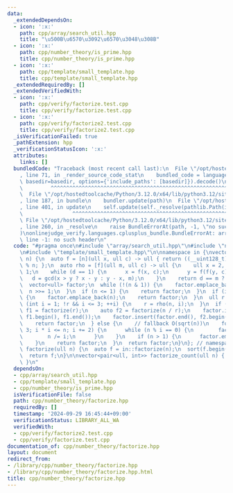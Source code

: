 ```yaml
---
data:
  _extendedDependsOn:
  - icon: ':x:'
    path: cpp/array/search_util.hpp
    title: "\u500B\u6570\u3092\u6570\u3048\u308B"
  - icon: ':x:'
    path: cpp/number_theory/is_prime.hpp
    title: cpp/number_theory/is_prime.hpp
  - icon: ':x:'
    path: cpp/template/small_template.hpp
    title: cpp/template/small_template.hpp
  _extendedRequiredBy: []
  _extendedVerifiedWith:
  - icon: ':x:'
    path: cpp/verify/factorize.test.cpp
    title: cpp/verify/factorize.test.cpp
  - icon: ':x:'
    path: cpp/verify/factorize2.test.cpp
    title: cpp/verify/factorize2.test.cpp
  _isVerificationFailed: true
  _pathExtension: hpp
  _verificationStatusIcon: ':x:'
  attributes:
    links: []
  bundledCode: "Traceback (most recent call last):\n  File \"/opt/hostedtoolcache/Python/3.12.0/x64/lib/python3.12/site-packages/onlinejudge_verify/documentation/build.py\"\
    , line 71, in _render_source_code_stat\n    bundled_code = language.bundle(stat.path,\
    \ basedir=basedir, options={'include_paths': [basedir]}).decode()\n          \
    \         ^^^^^^^^^^^^^^^^^^^^^^^^^^^^^^^^^^^^^^^^^^^^^^^^^^^^^^^^^^^^^^^^^^^^^^^^^^^^^^^^^\n\
    \  File \"/opt/hostedtoolcache/Python/3.12.0/x64/lib/python3.12/site-packages/onlinejudge_verify/languages/cplusplus.py\"\
    , line 187, in bundle\n    bundler.update(path)\n  File \"/opt/hostedtoolcache/Python/3.12.0/x64/lib/python3.12/site-packages/onlinejudge_verify/languages/cplusplus_bundle.py\"\
    , line 401, in update\n    self.update(self._resolve(pathlib.Path(included), included_from=path))\n\
    \                ^^^^^^^^^^^^^^^^^^^^^^^^^^^^^^^^^^^^^^^^^^^^^^^^^^^^^^^^^\n \
    \ File \"/opt/hostedtoolcache/Python/3.12.0/x64/lib/python3.12/site-packages/onlinejudge_verify/languages/cplusplus_bundle.py\"\
    , line 260, in _resolve\n    raise BundleErrorAt(path, -1, \"no such header\"\
    )\nonlinejudge_verify.languages.cplusplus_bundle.BundleErrorAt: array/search_util.hpp:\
    \ line -1: no such header\n"
  code: "#pragma once\n#include \"array/search_util.hpp\"\n#include \"number_theory/is_prime.hpp\"\
    \n#include \"template/small_template.hpp\"\n\nnamespace in {\nvector<ull> factorize(ull\
    \ n) {\n  auto f = [n](ull x, ull c) -> ull { return ((__uint128_t)x * x + c)\
    \ % n; };\n  auto rho = [f](ull m, ull c) -> ull {\n    ull x = 2, y = 2, d =\
    \ 1;\n    while (d == 1) {\n      x = f(x, c);\n      y = f(f(y, c), c);\n   \
    \   d = gcd(x > y ? x - y : y - x, m);\n    }\n    return d == m ? 0 : d;\n  };\n\
    \  vector<ull> factor;\n  while (!(n & 1)) {\n    factor.emplace_back(2);\n  \
    \  n >>= 1;\n  }\n  if (n <= 1) {\n    return factor;\n  }\n  if (is_prime(n))\
    \ {\n    factor.emplace_back(n);\n    return factor;\n  }\n  ull r = 0;\n  for\
    \ (int i = 1; !r && i <= 3; ++i) {\n    r = rho(n, i);\n  }\n  if (r) {\n    auto\
    \ f1 = factorize(r);\n    auto f2 = factorize(n / r);\n    factor.insert(factor.end(),\
    \ f1.begin(), f1.end());\n    factor.insert(factor.end(), f2.begin(), f2.end());\n\
    \    return factor;\n  } else {\n    // fallback O(sqrt(n))\n    for (ull i =\
    \ 3; i * i <= n; i += 2) {\n      while (n % i == 0) {\n        factor.emplace_back(i);\n\
    \        n /= i;\n      }\n    }\n    if (n > 1) {\n      factor.emplace_back(n);\n\
    \    }\n    return factor;\n  }\n  return factor;\n}\n}; // namespace in\n\nvector<ull>\
    \ factorize(ull n) {\n  auto f = in::factorize(n);\n  sort(f.begin(), f.end());\n\
    \  return f;\n}\n\nvector<pair<ull, int>> factorize_count(ull n) { return counts(factorize(n));\
    \ }\n"
  dependsOn:
  - cpp/array/search_util.hpp
  - cpp/template/small_template.hpp
  - cpp/number_theory/is_prime.hpp
  isVerificationFile: false
  path: cpp/number_theory/factorize.hpp
  requiredBy: []
  timestamp: '2024-09-29 16:45:44+09:00'
  verificationStatus: LIBRARY_ALL_WA
  verifiedWith:
  - cpp/verify/factorize2.test.cpp
  - cpp/verify/factorize.test.cpp
documentation_of: cpp/number_theory/factorize.hpp
layout: document
redirect_from:
- /library/cpp/number_theory/factorize.hpp
- /library/cpp/number_theory/factorize.hpp.html
title: cpp/number_theory/factorize.hpp
---
```

